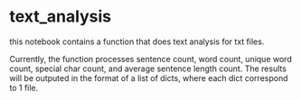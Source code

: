 # text_analysis

this notebook contains a function that does text analysis for txt files. 

Currently, the function processes sentence count, word count, unique word count, special char count, and average sentence length count.
The results will be outputed in the format of a list of dicts, where each dict correspond to 1 file.
